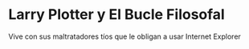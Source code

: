 # Larry Plotter y El Bucle Filosofal

Vive con sus maltratadores tíos que le obligan a usar Internet Explorer
